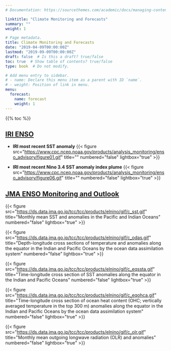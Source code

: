 ```yaml
---
# Documentation: https://sourcethemes.com/academic/docs/managing-content/

linktitle: "Climate Monitoring and Forecasts"
summary: ""
weight: 1

# Page metadata.
title: Climate Monitoring and Forecasts
date: "2019-04-09T00:00:00Z"
lastmod: "2019-09-09T00:00:00Z"
draft: false  # Is this a draft? true/false
toc: true  # Show table of contents? true/false
type: book  # Do not modify.

# Add menu entry to sidebar.
# - name: Declare this menu item as a parent with ID `name`.
# - weight: Position of link in menu.
menu:
  forecast:
    name: forecast
    weight: 1
---
```


{{% toc %}}

## [IRI ENSO](https://iri.columbia.edu/our-expertise/climate/forecasts/enso/current/)

* **IRI most recent SST anomaly**
{{< figure src="https://www.cpc.ncep.noaa.gov/products/analysis_monitoring/enso_advisory/figure01.gif" title="" numbered="false" lightbox="true" >}}

* **IRI most recent Nino 3.4 SST anomaly index plume**
{{< figure src="https://www.cpc.ncep.noaa.gov/products/analysis_monitoring/enso_advisory/figure06.gif" title="" numbered="false" lightbox="true" >}}

## [JMA ENSO Monitoring and Outlook](https://ds.data.jma.go.jp/tcc/tcc/products/elnino/elmonout.html)
{{< figure src="https://ds.data.jma.go.jp/tcc/tcc/products/elnino/gif/c_sst.gif" title="Monthly mean SST and anomalies in the Pacific and Indian Oceans" numbered="false" lightbox="true" >}}

{{< figure src="https://ds.data.jma.go.jp/tcc/tcc/products/elnino/gif/c_odas.gif" title="Depth-longitude cross sections of temperature and anomalies along the equator in the Indian and Pacific Oceans by the ocean data assimilation system" numbered="false" lightbox="true" >}}

{{< figure src="https://ds.data.jma.go.jp/tcc/tcc/products/elnino/gif/c_eqssta.gif" title="Time-longitude cross section of SST anomalies along the equator in the Indian and Pacific Oceans" numbered="false" lightbox="true" >}}

{{< figure src="https://ds.data.jma.go.jp/tcc/tcc/products/elnino/gif/c_eqohca.gif" title="Time-longitude cross section of ocean heat content (OHC; vertically averaged temperature in the top 300 m) anomalies along the equator in the Indian and Pacific Oceans by the ocean data assimilation system" numbered="false" lightbox="true" >}}

{{< figure src="https://ds.data.jma.go.jp/tcc/tcc/products/elnino/gif/c_olr.gif" title="Monthly mean outgoing longwave radiation (OLR) and anomalies" numbered="false" lightbox="true" >}}
